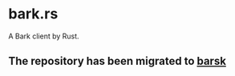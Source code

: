 # bark.rs
A Bark client by Rust.

## The repository has been migrated to [barsk](https://github.com/kc9vu/barsk)
